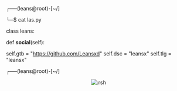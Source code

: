 ┌──(leans@root)-[~/]

└─$ cat las.py

class leans:

def  __social__(self):

 self.gtb = "https://github.com/Leansxd"
 self.dsc = "leansx" 
 self.tlg = "leansx"
  
 ┌──(leans@root)-[~/]

<p align="center"><img src="https://count.getloli.com/get/@:Ayhuuu" alt=":rsh" /></p>
